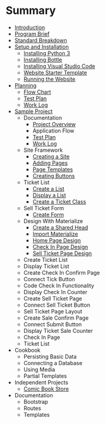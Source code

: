 # Summary

* [Introduction](README.md)
* [Program Brief](program_brief.md)
* [Standard Breakdown](standard_breakdown.md)
* [Setup and Installation](setup_and_installation.md)
   * [Installing Python 3](setup-and-installation/installing_python_3.md)
   * [Installing Bottle](setup-and-installation/installing_bottle.md)
   * [Installing Visual Studio Code](installing-vs-code.md)
   * [Website Starter Template](setup-and-installation/website_starter_template.md)
   * [Running the Website](setup-and-installation/running_the_website.md)
* [Planning](planning.md)
   * [Flow Chart](flow_chart.md)
   * [Test Plan](test_plan.md)
   * [Work Log](dailylog_md.md)
* [Sample Project](example-website.md)
   * Documentation
       * [Project Overview](project-overview.md)
       * Application Flow
       * [Test Plan](test-plan.md)
       * [Work Log](work-log.md)
   * Site Framework
       * [Creating a Site](creating-a-site.md)
       * [Adding Pages](adding-pages.md)
       * [Page Templates](page-templates.md)
       * [Creating Buttons](creating-buttons.md)
   * Ticket List
       * [Create a List](create-a-list.md)
       * [Display a List](display-a-list.md)
       * [Create a Ticket Class](create-a-ticket-class.md)
   * Sell Ticket Form
       * [Create Form](create-form.md)
   * Design With Materialize
       * [Create a Shared Head](create-a-shared-head.md)
       * [Import Materialize](import-materialize.md)
       * [Home Page Design](home-page-design.md)
       * [Check In Page Design](check-in-page-design.md)
       * [Sell Ticket Page Design](sell-ticket-page-design.md)
   * Create Ticket List
   * Display Ticket List
   * Create Check In Confirm Page
   * Connect Tick Button
   * Code Check In Functionality
   * Display Check In Counter
   * Create Sell Ticket Page
   * Connect Sell Ticket Button
   * Sell Ticket Page Layout
   * Create Sale Confirm Page
   * Connect Submit Button
   * Display Ticket Sale Counter
   * Check In Page
   * Ticket List
* Cookbook
   * Persisting Basic Data
   * Connecting a Database
   * Using Media
   * Partial Templates
* Independent Projects
   * [Comic Book Store](comic_book_store.md)
* Documentation
   * Bootstrap
   * Routes
   * Templates

